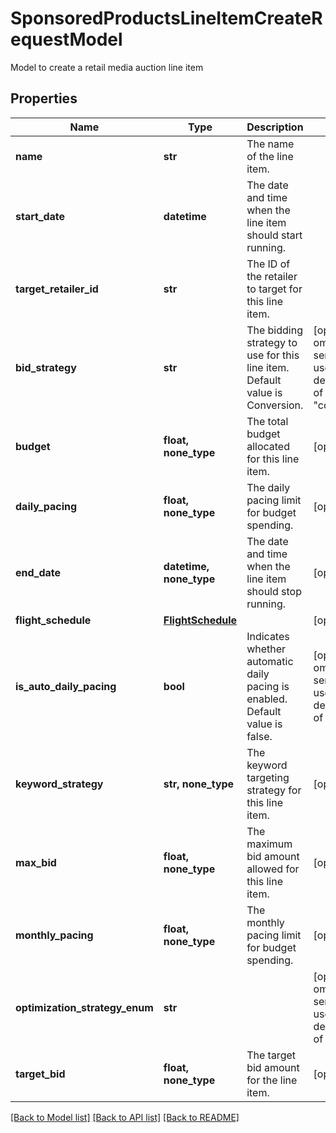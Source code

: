 # SponsoredProductsLineItemCreateRequestModel

Model to create a retail media auction line item

## Properties
Name | Type | Description | Notes
------------ | ------------- | ------------- | -------------
**name** | **str** | The name of the line item. | 
**start_date** | **datetime** | The date and time when the line item should start running. | 
**target_retailer_id** | **str** | The ID of the retailer to target for this line item. | 
**bid_strategy** | **str** | The bidding strategy to use for this line item.  Default value is Conversion. | [optional]  if omitted the server will use the default value of "conversion"
**budget** | **float, none_type** | The total budget allocated for this line item. | [optional] 
**daily_pacing** | **float, none_type** | The daily pacing limit for budget spending. | [optional] 
**end_date** | **datetime, none_type** | The date and time when the line item should stop running. | [optional] 
**flight_schedule** | [**FlightSchedule**](FlightSchedule.md) |  | [optional] 
**is_auto_daily_pacing** | **bool** | Indicates whether automatic daily pacing is enabled.  Default value is false. | [optional]  if omitted the server will use the default value of False
**keyword_strategy** | **str, none_type** | The keyword targeting strategy for this line item. | [optional] 
**max_bid** | **float, none_type** | The maximum bid amount allowed for this line item. | [optional] 
**monthly_pacing** | **float, none_type** | The monthly pacing limit for budget spending. | [optional] 
**optimization_strategy_enum** | **str** |  | [optional]  if omitted the server will use the default value of "manual"
**target_bid** | **float, none_type** | The target bid amount for the line item. | [optional] 

[[Back to Model list]](../README.md#documentation-for-models) [[Back to API list]](../README.md#documentation-for-api-endpoints) [[Back to README]](../README.md)


